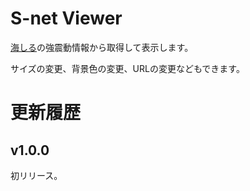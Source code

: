 ﻿# S-net Viewer

[海しる](https://www.msil.go.jp/msil/htm/main.html?Lang=0)の強震動情報から取得して表示します。

サイズの変更、背景色の変更、URLの変更などもできます。



# 更新履歴

## v1.0.0 
初リリース。